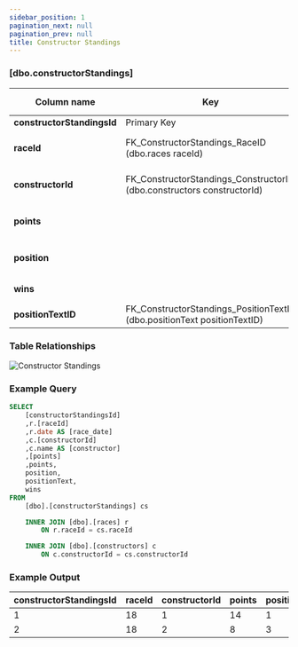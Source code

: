 ```yaml
---
sidebar_position: 1
pagination_next: null
pagination_prev: null
title: Constructor Standings
---
```


### [dbo.constructorStandings]
| Column name | Key | Data type | Allow NULLs | Default | Description |
| ------- | ------- | ------- | ------- | ------- | ------- |
| **constructorStandingsId** |  Primary Key | INT | ☐ |  |  | 
| **raceId** | FK_ConstructorStandings_RaceID (dbo.races raceId) | INT | ☐ | 0 | Foreign key link to races table | 
| **constructorId** | FK_ConstructorStandings_ConstructorID (dbo.constructors constructorId) | INT | ☐ | 0 | Foreign key link to constructors | 
| **points** |  | FLOAT | ☐ | 0 | Constructor points for season | 
| **position** |  | INT | ☑ |  | Constructor standings position | 
| **wins** |  | INT | ☐ | 0 | Season win count | 
| **positionTextID** | FK_ConstructorStandings_PositionTextID (dbo.positionText positionTextID) | INT | ☑ |  |  | 

### Table Relationships

![Constructor Standings](/img/table-relationships/constructorStandings.png)

### Example Query

```sql
SELECT 
	[constructorStandingsId]
	,r.[raceId]
	,r.date AS [race_date]
	,c.[constructorId]
	,c.name AS [constructor]
	,[points]
	,points, 
	position, 
	positionText, 
	wins
FROM 
	[dbo].[constructorStandings] cs

	INNER JOIN [dbo].[races] r 
		ON r.raceId = cs.raceId

	INNER JOIN [dbo].[constructors] c 
		ON c.constructorId = cs.constructorId
```

### Example Output

|**constructorStandingsId**|**raceId**|**constructorId**|**points**|**position**|**wins**|**positionTextID**|  
|---|---|---|---|---|---|---| 
|1|18|1|14|1|1|1| 
|2|18|2|8|3|0|3| 
